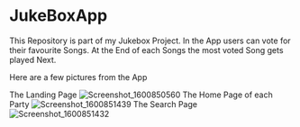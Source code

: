 # JukeBoxApp

This Repository is part of my Jukebox Project.
In the App users can vote for their favourite Songs. At the End of each Songs the most voted Song gets played Next.

Here are a few pictures from the App

The Landing Page
![Screenshot_1600850560](https://user-images.githubusercontent.com/48860268/93991196-4ac69b00-fd8c-11ea-9deb-0201834d44e7.png)
The Home Page of each Party
![Screenshot_1600851439](https://user-images.githubusercontent.com/48860268/93991471-a4c76080-fd8c-11ea-985a-49b17a641c6d.png)
The Search Page
![Screenshot_1600851432](https://user-images.githubusercontent.com/48860268/93991337-76498580-fd8c-11ea-9771-fdf7e558e197.png)
